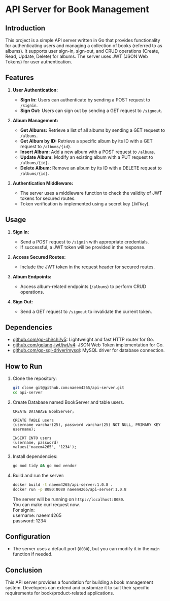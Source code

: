 # API Server for Book Management

## Introduction

This project is a simple API server written in Go that provides functionality for authenticating users and managing a collection of books (referred to as albums). It supports user sign-in, sign-out, and CRUD operations (Create, Read, Update, Delete) for albums. The server uses JWT (JSON Web Tokens) for user authentication.

## Features

1. **User Authentication:**
   - **Sign In:** Users can authenticate by sending a POST request to `/signin`.
   - **Sign Out:** Users can sign out by sending a GET request to `/signout`.

2. **Album Management:**
   - **Get Albums:** Retrieve a list of all albums by sending a GET request to `/albums`.
   - **Get Album by ID:** Retrieve a specific album by its ID with a GET request to `/albums/{id}`.
   - **Insert Album:** Add a new album with a POST request to `/albums`.
   - **Update Album:** Modify an existing album with a PUT request to `/albums/{id}`.
   - **Delete Album:** Remove an album by its ID with a DELETE request to `/albums/{id}`.

3. **Authentication Middleware:**
   - The server uses a middleware function to check the validity of JWT tokens for secured routes.
   - Token verification is implemented using a secret key (`JWTKey`).

## Usage

1. **Sign In:**
   - Send a POST request to `/signin` with appropriate credentials.
   - If successful, a JWT token will be provided in the response.

2. **Access Secured Routes:**
   - Include the JWT token in the request header for secured routes.

3. **Album Endpoints:**
   - Access album-related endpoints (`/albums`) to perform CRUD operations.

4. **Sign Out:**
   - Send a GET request to `/signout` to invalidate the current token.

## Dependencies

- [github.com/go-chi/chi/v5](https://github.com/go-chi/chi):  Lightweight and fast HTTP router for Go.
- [github.com/golang-jwt/jwt/v4](https://github.com/golang-jwt/jwt): JSON Web Token implementation for Go.
- [github.com/go-sql-driver/mysql](https://github.com/go-sql-driver/mysql): MySQL driver for database connection. 

## How to Run

1. Clone the repository:

   ```bash
   git clone git@github.com:naeem4265/api-server.git
   cd api-server
   ```

2. Create Database named BookServer and table users.
   ```
   CREATE DATABASE BookServer;
   
   CREATE TABLE users
   (username varchar(25), password varchar(25) NOT NULL, PRIMARY KEY username);

   INSERT INTO users
   (username, password)
   values('naeem4265', '1234');
   ```

2. Install dependencies:

   ```bash
   go mod tidy && go mod vendor
   ```

3. Build and run the server:

   ```bash
   docker build -t naeem4265/api-server:1.0.8 .
   docker run -p 8080:8080 naeem4265/api-server:1.0.8
   ```

   The server will be running on `http://localhost:8080`. </br>
   You can make curl request now. </br>
   For signin:  </br>
   username: naeem4265 </br>
   password: 1234

## Configuration

- The server uses a default port (`8080`), but you can modify it in the `main` function if needed.

## Conclusion

This API server provides a foundation for building a book management system. Developers can extend and customize it to suit their specific requirements for book/product-related applications. 